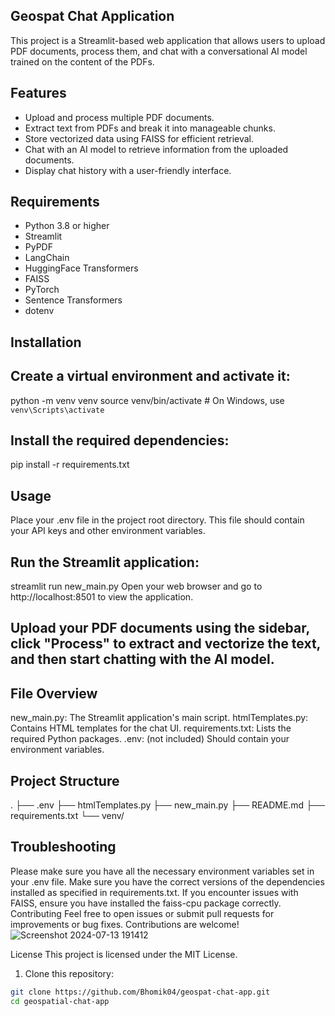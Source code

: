 ## Geospat Chat Application

This project is a Streamlit-based web application that allows users to upload PDF documents, process them, and chat with a conversational AI model trained on the content of the PDFs.

## Features

- Upload and process multiple PDF documents.
- Extract text from PDFs and break it into manageable chunks.
- Store vectorized data using FAISS for efficient retrieval.
- Chat with an AI model to retrieve information from the uploaded documents.
- Display chat history with a user-friendly interface.

## Requirements

- Python 3.8 or higher
- Streamlit
- PyPDF
- LangChain
- HuggingFace Transformers
- FAISS
- PyTorch
- Sentence Transformers
- dotenv

## Installation



## Create a virtual environment and activate it:

python -m venv venv
source venv/bin/activate  # On Windows, use `venv\Scripts\activate`

## Install the required dependencies:

pip install -r requirements.txt

## Usage
Place your .env file in the project root directory. This file should contain your API keys and other environment variables.

## Run the Streamlit application:

streamlit run new_main.py
Open your web browser and go to http://localhost:8501 to view the application.

## Upload your PDF documents using the sidebar, click "Process" to extract and vectorize the text, and then start chatting with the AI model.

## File Overview
new_main.py: The Streamlit application's main script.
htmlTemplates.py: Contains HTML templates for the chat UI.
requirements.txt: Lists the required Python packages.
.env: (not included) Should contain your environment variables.
## Project Structure
.
├── .env
├── htmlTemplates.py
├── new_main.py
├── README.md
├── requirements.txt
└── venv/
## Troubleshooting
Please make sure you have all the necessary environment variables set in your .env file.
Make sure you have the correct versions of the dependencies installed as specified in requirements.txt.
If you encounter issues with FAISS, ensure you have installed the faiss-cpu package correctly.
Contributing
Feel free to open issues or submit pull requests for improvements or bug fixes. Contributions are welcome!
![Screenshot 2024-07-13 191412](https://github.com/user-attachments/assets/7c247159-a5f2-452b-87b0-663286061a6b)

License
This project is licensed under the MIT License.

1. Clone this repository:

```sh
git clone https://github.com/Bhomik04/geospat-chat-app.git
cd geospatial-chat-app
